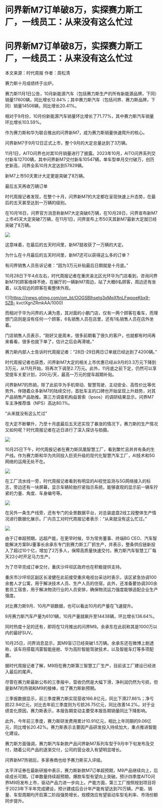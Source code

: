 # 问界新M7订单破8万，实探赛力斯工厂，一线员工：从来没有这么忙过

# 问界新M7订单破8万，实探赛力斯工厂，一线员工：从来没有这么忙过

本文来源：时代周报 作者：周松清

赛力斯十月成绩终于出炉。

赛力斯11月1日公告，10月新能源汽车（包括赛力斯生产的所有新能源品牌，下同）销量17600辆，同比增长12.84%；其中赛力斯汽车（包括问界、赛力斯品牌，下同）销量14506辆，同比增长20.41%。

相对于9月份，10月份新能源汽车销量环比增长了71.77%，其中赛力斯汽车销量环比增长103.59%。

作为赛力斯和华为联合推出的问界新M7，成为赛力斯销量快速爬升的核心。

问界新M7于9月12日正式上市，整个9月的大定总量达到了3万辆。

11月1日，AITO问界也对其10月销量进行了披露。2023年10月，AITO问界系列交付新车12700辆，其中问界新M7交付新车10547辆，单车型单月交付破万，创历史新高，问界全系10月大定达到57829辆。

新M7上市50天累计大定更是突破了8万辆。

最后五天再收万辆订单

时代周报记者发现，在整个十月，问界新M7的大定都在呈现快速上升态势，在最后的五天甚至达到一万辆的级别。

在10月16日，问界官方消息称新M7大定突破6万辆，在10月28日，问界宣布新M7上市45天大定突破7万辆，在11月1日，问界宣布上市50天其新M7最新大定就已经突破了8万辆。

![](https://inews.gtimg.com/om_bt/OIPoiJinr4_AnV7H64dXEHbLY4deQVRDsJd32hEM0cr58AA/1000)

这意味着，在最后的五天时间里，新M7就收获了一万辆的大定。

为什么在十月最后的五天时间里，新M7还可以获得这么多的订单？

有问界销售人员告诉记者：“因为3万元补贴最后日期就是十月底。”

10月28日下午4点左右，时代周报记者在重庆渝北区光环华为门店看到，咨询问界新M7的顾客络绎不绝，在展厅的一辆新M7周边，站了大概6名顾客，周边还有坐着，以及较远的顾客在看整体外观。

![](https://inews.gtimg.com/om_bt/OOGSBlhsetg3xMqXftnLFwpoeKbx9-SZB-
kvctXgnZRmkAA/1000)

而相对于华为问界的人满为患，其对面的小鹏门店，仅有一两个顾客在看车，而理想门店则是没有任何一个顾客，6名销售人员在店里，还有1名销售人员在店外坐着。

门店销售人员表示，“刚好又是周末，很多前期看了很久的客户，也就都有时间再来看看，很多也就下单了，估计之后会再滑坡。”

赛力斯内部人士告诉时代周报记者：“28日-29日两日订单就已经达到了4200辆。”

时代周报记者也获悉，问界新M7大定的相关上市优惠已经从9月的3.3万元下降到3万元，从11月开始，将再次下调至2.7万元。此外，11月底之前下定，仍然可以享受提车关爱计划，200元/天，最高一万元的提车超期补贴。

问界新M7的热销，除了此前华为手机带动、智慧驾驶、主动安全、高性价比等优势外，伴随着众多新M7的陆续交付，首批车主的口碑也开始呈现上升趋势，对其产品销售产品助推。第三方调查机构益普索（Ipsos）的调研结果显示，问界M7车主净推荐值（NPS）高达80.1%。

“从来就没有这么忙过”

在大定不断攀升，乃至十月底最后五天还实现了暴涨的情况下，赛力斯的生产情况又如何呢？时代周报记者在近日进行了深入探访与拍摄。

![](https://inews.gtimg.com/om_bt/OVIsrSVCqMWgmLmvyZBUqiUKCG27fBD0PjdIqZCcKq1jcAA/1000)

10月25日下午，时代周报记者在赛力斯凤凰智慧工厂，看到繁忙且井井有条的生产线。作为赛力斯和华为共同投入巨资升级的现代化智慧汽车工厂，AI技术和5G网络的运用无处不在。

![](https://inews.gtimg.com/om_bt/O1ZQEUavMgSgYZvvNAJrzMm98te0JBICn1blGC0Ft4gpkAA/1000)

在工厂流水线一旁，时代周报记者看到有明显的AI视觉监测与5G网络接入的标志，旁边还有一块屏幕，显示车辆轮胎拧紧指示系统，能够直观的显示前一辆车拧紧的力量、角度、车身编号等。

![](https://inews.gtimg.com/om_bt/O9peKIPqp6ESK4TV3trXhwtQ_UPJyo0eynSIDg7nUedugAA/1000)

在另外一条生产线旁，还有专门的全景数据平台，对总装底盘2线工段整体生产情况进行数据化展示。厂内员工对时代周报记者表示：“从来就没有这么忙过。”

![](https://inews.gtimg.com/om_bt/Ol4_X7YeIvYxMW_wPpdTzfHdB16Mj2yDq7Upb4ScbUEJgAA/1000)

由于订单超预期，远超产能，在更早时候，华为常务董事、终端BG
CEO、汽车智能解决方案BU董事长余承东专门到赛力斯工厂抓生产，并表示，整条供应链新投入了超过10个亿，增加了2万多人，保障高质量快速交付。赛力斯汽车智慧工厂每天22小时开足马力生产。

为了尽早完成订单交付，重庆沙坪坝区政府也在积极提供支持。

重庆市沙坪坝区副区长凌健在此前接受重庆电视台采访时表示，该区紧急协调100余套人才公寓，用于解决技术人员、生产人员的住宿，此外，还准备要协调300余套员工宿舍，用于解决物流行业的人员安排，确保物流运力强度能够适配企业生产强度。

对比赛力斯9月、10月产销数据，也可以看出10月的产量在飞速提升。

9月赛力斯汽车产量为6101辆，10月产量就飙升至14438辆，环比增长136.64%。

同时热度十足的还有，即将在12月推出的问界M9。余承东在此前称其是1000万以内的最好SUV。

10月25日，问界消息显示，其M9盲订已经突破1.5万辆。余承东还在微博上剧透称，该车将搭载鸿蒙智能座舱、华为高阶智能驾驶技术，以及智能车灯等多项配置。

据时代周报记者了解，M9将在赛力斯第三智慧工厂生产，目前该工厂建设已经进入最后的尾声。

尽管在赛力斯最新公布的三季报中，营收仍然是大幅下滑，净利润仍然为亏损，但是新M7的热销和M9的接棒，给了赛力斯新预期。

三季报数据显示，前三季度赛力斯实现营收166.8亿元，同比下滑27.86%；净亏损22.94亿元，对比去年前三季度则为亏损26.75亿元，同比改善14.2%。对于业绩变化原因，赛力斯表示，本报告期变动主要受本报告期销量同比下降影响。

此外，今年前三季度，赛力斯研发费用累计10.91亿元，相比上年同期的9.06亿元，同比增长20.42%。赛力斯表示主要因产品研发投入持续加大，重点推进智能化建设。

赛力斯方面强调，赛力斯汽车新款产品问界新M7系列车型于9月中下旬发布及交付，随着公司产品的逐渐交付，公司的营业收入有望明显增长。

问界新M7热销后，多家券商也给予赛力斯买入评级。

太平洋证券在最新研报中表示，赛力斯新款M7订单超预期，M9产品继续向上，后续成长可期。订单数量持续超预期，爆款车型有望向上突破。预计四季度AITO问界M9将发布上市，驱动产品力进一步向上。产能方面，第三工厂按照规划项目将于2023年下半年完成建设，预计建成后合计年产能有望达到70万辆，产能、销量、车型周期均开启第二阶段强势增长，规模效应有望驱动车型毛利率、市场份额同步提升。

